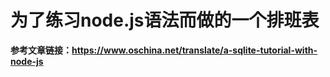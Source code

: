 # 为了练习node.js语法而做的一个排班表
**参考文章链接：https://www.oschina.net/translate/a-sqlite-tutorial-with-node-js**

